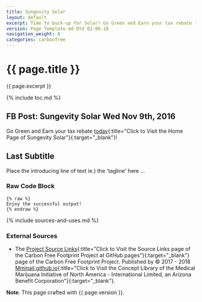 ```yaml
---
title: Sungevity Solar
layout: default
excerpt: Time to buck-up for Solar! Go Green and Earn your tax rebate today! ...
version: Page Template md Dtd 02-06-18
navigation_weight: 8
categories: carbonfree
---
```

# {{ page.title }}

{{ page.excerpt }}

{% include toc.md %}

## FB Post: Sungevity Solar Wed Nov 9th, 2016

Go Green and Earn your tax rebate [today](https://medmj.us/SolarPowerYes){:title="Click to Visit the Home Page of Sungevity Solar"}{:target="_blank"}!

## Last Subtitle

Place the introducing line of text ie.) the 'tagline' here ...

### Raw Code Block

```liquid
{% raw %}
Enjoy the successful output!
{% endraw %}
```

{% include sources-and-uses.md %}

### External Sources

- The [Project Source Links](https://mminail.github.io/CFFP/Source-Carbon-Free-Links.htm){:title="Click to Visit the Source Links page of the Carbon Free Footprint Project at GitHub pages"}{:target="_blank"} page of the Carbon Free Footprint Project. Published by © 2017 - 2018 [Mminail.github.io](https://mminail.github.io/){:title="Click to Visit the Concept Library of the Medical Marijuana Initiative of North America - International Limited, an Arizona Benefit Corporation"}{:target="_blank"}.

**Note**. This page crafted with {{ page.version }}.
